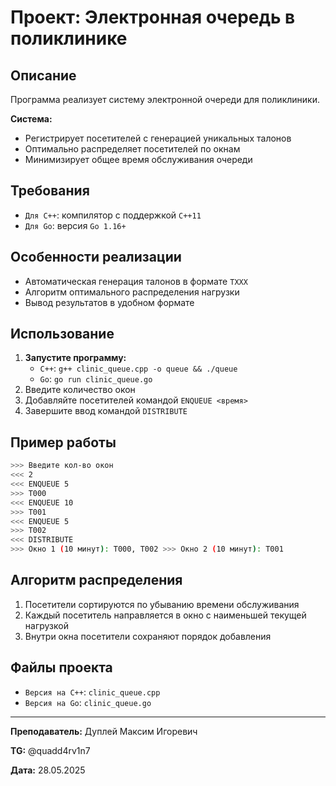 # Проект: Электронная очередь в поликлинике

## Описание

Программа реализует систему электронной очереди для поликлиники.

**Система:**

- Регистрирует посетителей с генерацией уникальных талонов
- Оптимально распределяет посетителей по окнам
- Минимизирует общее время обслуживания очереди

## Требования

- `Для C++`: компилятор с поддержкой `C++11`
- `Для Go`: версия `Go 1.16+`

## Особенности реализации

- Автоматическая генерация талонов в формате `TXXX`
- Алгоритм оптимального распределения нагрузки
- Вывод результатов в удобном формате

## Использование

1. **Запустите программу:**
   - `C++`: `g++ clinic_queue.cpp -o queue && ./queue`
   - `Go`: `go run clinic_queue.go`
2. Введите количество окон
3. Добавляйте посетителей командой `ENQUEUE <время>`
4. Завершите ввод командой `DISTRIBUTE`

## Пример работы

```bash
>>> Введите кол-во окон
<<< 2
<<< ENQUEUE 5
>>> T000
<<< ENQUEUE 10
>>> T001
<<< ENQUEUE 5
>>> T002
<<< DISTRIBUTE
>>> Окно 1 (10 минут): T000, T002 >>> Окно 2 (10 минут): T001
```

## Алгоритм распределения

1. Посетители сортируются по убыванию времени обслуживания
2. Каждый посетитель направляется в окно с наименьшей текущей нагрузкой
3. Внутри окна посетители сохраняют порядок добавления

## Файлы проекта

- `Версия на C++`: `clinic_queue.cpp`
- `Версия на Go`: `clinic_queue.go`

---

**Преподаватель:** Дуплей Максим Игоревич

**TG:** @quadd4rv1n7

**Дата:** 28.05.2025

